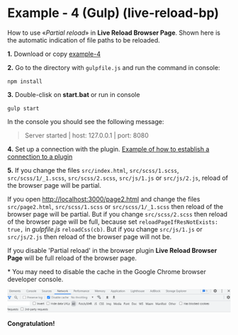# Example - 4 (Gulp) (live-reload-bp)

How to use «*Partial reload*» in **Live Reload Browser Page**.
Shown here is the automatic indication of file paths to be reloaded.

**1.** Download or copy [example-4](https://github.com/Yuriy-Svetlov/live-reload-bp/tree/main/documentation/examples/gulp/4)

**2.** Go to the directory with `gulpfile.js` and run the command in console: 

```shell
npm install
```

**3.** Double-clisk on **start.bat** or run in console 

```shell
gulp start
```
In the console you should see the following message:

> Server started | host: 127.0.0.1 | port: 8080

**4.** Set up a connection with the plugin. [Example of how to establish a connection to a plugin](https://github.com/Yuriy-Svetlov/live-reload-bp/tree/main/documentation/examples/%D1%81onnect_to_server)

**5.** 
If you change the files `src/index.html`, `src/scss/1.scss`, `src/scss/1/_1.scss`, `src/scss/2.scss`, `src/js/1.js` or `src/js/2.js`, reload of the browser page will be partial. 

If you open [http://localhost:3000/page2.html](http://localhost:3000/page2.html) and change the files `src/page2.html`, `src/scss/1.scss` or `src/scss/1/_1.scss` then reload of the browser page will be partial. But if you change `src/scss/2.scss` then reload of the browser page will be full, because set `reloadPageIfResNotExists: true,` in *gulpfile.js* `reloadCss(cb)`. But if you change `src/js/1.js` or `src/js/2.js` then reload of the browser page will not be.

If you disable 'Partial reload' in the browser plugin **Live Reload Browser Page** will be full reload of the browser page. 

\* You may need to disable the cache in the Google Chrome browser developer console.

![Disable cache](https://raw.githubusercontent.com/Yuriy-Svetlov/live-reload-bp/main/images/disable_cache.png)

**Congratulation!**
